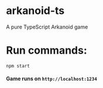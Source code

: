 # arkanoid-ts
A pure TypeScript Arkanoid game

# Run commands:
`npm start`

#### Game runs on `http://localhost:1234`
